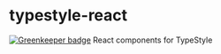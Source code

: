 # typestyle-react

[![Greenkeeper badge](https://badges.greenkeeper.io/heydovetail/typestyle-react.svg)](https://greenkeeper.io/)
React components for TypeStyle
